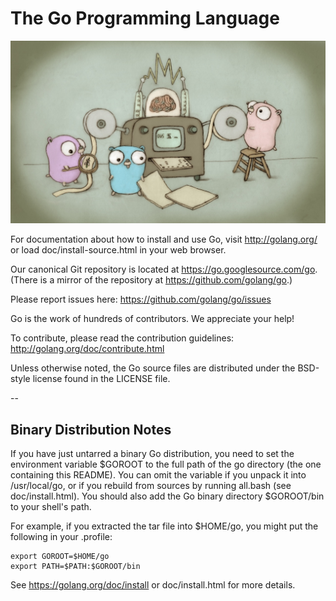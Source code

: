 # The Go Programming Language

![Gopher image](doc/gopher/fiveyears.jpg)

For documentation about how to install and use Go,
visit http://golang.org/ or load doc/install-source.html
in your web browser.

Our canonical Git repository is located at https://go.googlesource.com/go.
(There is a mirror of the repository at https://github.com/golang/go.)

Please report issues here: https://github.com/golang/go/issues

Go is the work of hundreds of contributors. We appreciate your help!

To contribute, please read the contribution guidelines:
	http://golang.org/doc/contribute.html

Unless otherwise noted, the Go source files are distributed
under the BSD-style license found in the LICENSE file.

--

## Binary Distribution Notes

If you have just untarred a binary Go distribution, you need to set
the environment variable $GOROOT to the full path of the go
directory (the one containing this README).  You can omit the
variable if you unpack it into /usr/local/go, or if you rebuild
from sources by running all.bash (see doc/install.html).
You should also add the Go binary directory $GOROOT/bin
to your shell's path.

For example, if you extracted the tar file into $HOME/go, you might
put the following in your .profile:

	export GOROOT=$HOME/go
	export PATH=$PATH:$GOROOT/bin

See https://golang.org/doc/install or doc/install.html for more details.

